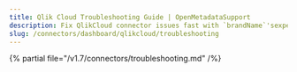```yaml
---
title: Qlik Cloud Troubleshooting Guide | OpenMetadataSupport
description: Fix QlikCloud connector issues fast with `brandName`'sexpert troubleshooting guide. Solve common problems, debug connections, and optimize your setup.
slug: /connectors/dashboard/qlikcloud/troubleshooting
---
```


{% partial file="/v1.7/connectors/troubleshooting.md" /%}
